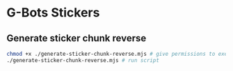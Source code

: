 # G-Bots Stickers

## Generate sticker chunk reverse

```zsh
chmod +x ./generate-sticker-chunk-reverse.mjs # give permissions to execute script
./generate-sticker-chunk-reverse.mjs # run script
```
